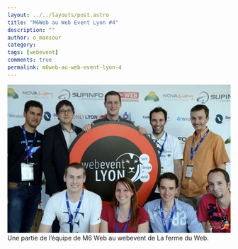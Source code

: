 ```yaml
---
layout: ../../layouts/post.astro
title: "M6Web au Web Event Lyon #4"
description: ""
author: o_mansour
category: 
tags: [webevent]
comments: true  
permalink: m6web-au-web-event-lyon-4
---
```


![Une partie de l’équipe de M6 Web au webevent de La ferme du Web.](/images/posts/m6web-webevent.jpg)
Une partie de l’équipe de M6 Web au webevent de La ferme du Web.


